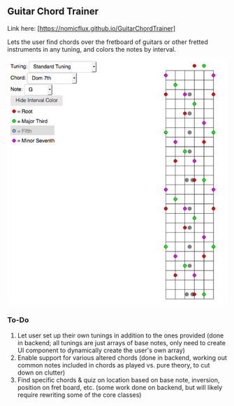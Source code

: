 ## Guitar Chord Trainer

Link here: [https://nomicflux.github.io/GuitarChordTrainer]

Lets the user find chords over the fretboard of guitars or other fretted instruments in any tuning, and colors the notes
by interval.

![Screenshot](img/screenshot.png)

### To-Do

1. Let user set up their own tunings in addition to the ones provided (done in backend; all tunings are just arrays of
   base notes, only need to create UI component to dynamically create the user's own array)
2. Enable support for various altered chords (done in backend, working out common notes included in chords as played vs.
   pure theory, to cut down on clutter)
3. Find specific chords & quiz on location based on base note, inversion, position on fret board, etc. (some work done
   on backend, but will likely require rewriting some of the core classes)
